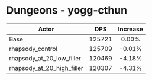 # Dungeons - yogg-cthun
| Actor | DPS | Increase |
|---|:---:|:---:|
|Base|125721|0.00%|
|rhapsody_control|125709|-0.01%|
|rhapsody_at_20_low_filler|120469|-4.18%|
|rhapsody_at_20_high_filler|120307|-4.31%|
